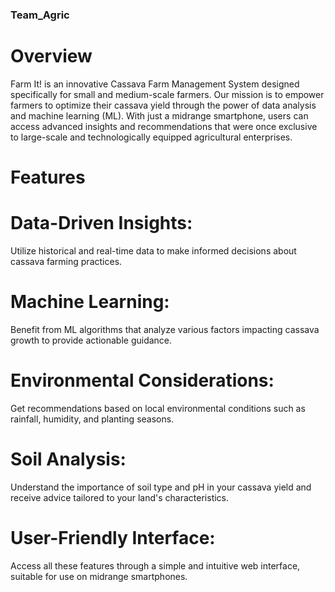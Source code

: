 ### Team_Agric

# Overview
Farm It! is an innovative Cassava Farm Management System designed specifically for small and medium-scale farmers. Our mission is to empower farmers to optimize their cassava yield through the power of data analysis and machine learning (ML). With just a midrange smartphone, users can access advanced insights and recommendations that were once exclusive to large-scale and technologically equipped agricultural enterprises.

# Features
# Data-Driven Insights: 
Utilize historical and real-time data to make informed decisions about cassava farming practices.

# Machine Learning: 
Benefit from ML algorithms that analyze various factors impacting cassava growth to provide actionable guidance.

# Environmental Considerations: 
Get recommendations based on local environmental conditions such as rainfall, humidity, and planting seasons.

# Soil Analysis: 
Understand the importance of soil type and pH in your cassava yield and receive advice tailored to your land's characteristics.

# User-Friendly Interface: 
Access all these features through a simple and intuitive web interface, suitable for use on midrange smartphones.
